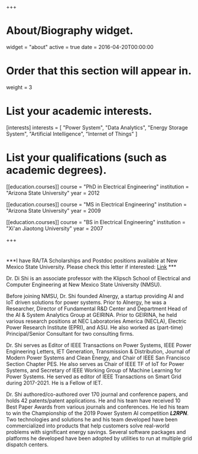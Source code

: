+++
# About/Biography widget.
widget = "about"
active = true
date = 2016-04-20T00:00:00

# Order that this section will appear in.
weight = 3

# List your academic interests.
[interests]
  interests = [
    "Power System",
    "Data Analytics",
    "Energy Storage System",
    "Artificial Intelligence",
    "Internet of Things"
  ]

# List your qualifications (such as academic degrees).
[[education.courses]]
  course = "PhD in Electrical Engineering"
  institution = "Arizona State University"
  year = 2012

[[education.courses]]
  course = "MS in Electrical Engineering"
  institution = "Arizona State University"
  year = 2009

[[education.courses]]
  course = "BS in Electrical Engineering"
  institution = "Xi'an Jiaotong University"
  year = 2007
 
+++

# 
***I have RA/TA Scholarships and Postdoc positions available at New Mexico State University. Please check this letter if interested: <a href="https://www.dropbox.com/scl/fi/w5rjdj87n4bhtbrtmiwnr/Letter-to-prospective-student.pdf?rlkey=ci5xstl32wxjkjv5yzbolub05&dl=0">Link</a> ***

Dr. Di Shi is an associate professor with the Klipsch School of Electrical and Computer Engineering at New Mexico State University (NMSU).

Before joining NMSU, Dr. Shi founded AInergy, a startup providing AI and IoT driven solutions for power systems. Prior to AInergy, he was a Researcher, Director of Fundamental R&D Center and Department Head of the AI & System Analytics Group at GEIRINA. Prior to GEIRINA, he held various research positions at NEC Laboratories America (NECLA), Electric Power Research Institute (EPRI), and ASU. He also worked as (part-time) Principal/Senior Consultant for two consulting firms. 

Dr. Shi serves as Editor of IEEE Transactions on Power Systems, IEEE Power Engineering Letters, IET Generation, Transmission & Distribution, Journal of Modern Power Systems and Clean Energy, and Chair of IEEE San Francisco Section Chapter PES. He also serves as Chair of IEEE TF of IoT for Power Systems, and Secretary of IEEE Working Group of Machine Learning for Power Systems. He served as editor of IEEE Transactions on Smart Grid during 2017-2021. He is a Fellow of IET.

Dr. Shi authored/co-authored over 170 journal and conference papers, and holds 42 patents/patent applications. He and his team have received 10 Best Paper Awards from various journals and conferences. He led his team to win the Championship of the 2019 Power System AI competition ***L2RPN***. Two technologies and solutions he and his team developed have been commercialized into products that help customers solve real-world problems with significant energy savings. Several software packages and platforms he developed have been adopted by utilities to run at multiple grid dispatch centers. 
